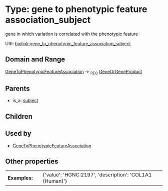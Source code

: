 
# Type: gene to phenotypic feature association_subject


gene in which variation is correlated with the phenotypic feature

URI: [biolink:gene_to_phenotypic_feature_association_subject](https://w3id.org/biolink/vocab/gene_to_phenotypic_feature_association_subject)


## Domain and Range

[GeneToPhenotypicFeatureAssociation](GeneToPhenotypicFeatureAssociation.md) ->  <sub>REQ</sub> [GeneOrGeneProduct](GeneOrGeneProduct.md)

## Parents

 *  is_a: [subject](subject.md)

## Children


## Used by

 * [GeneToPhenotypicFeatureAssociation](GeneToPhenotypicFeatureAssociation.md)

## Other properties

|  |  |  |
| --- | --- | --- |
| **Examples:** | | {'value': 'HGNC:2197', 'description': 'COL1A1 (Human)'} |

